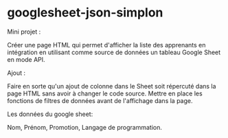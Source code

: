 ﻿# googlesheet-json-simplon

Mini projet : 

Créer une page HTML qui permet d'afficher la liste des apprenants en intégration en utilisant comme source de données un tableau Google Sheet en mode API.

Ajout : 

Faire en sorte qu'un ajout de colonne dans le Sheet soit répercuté dans la page HTML sans avoir à changer le code source.
Mettre en place les fonctions de filtres de données avant de l'affichage dans la page.

Les données du google sheet: 

Nom, Prénom, Promotion, Langage de programmation.
